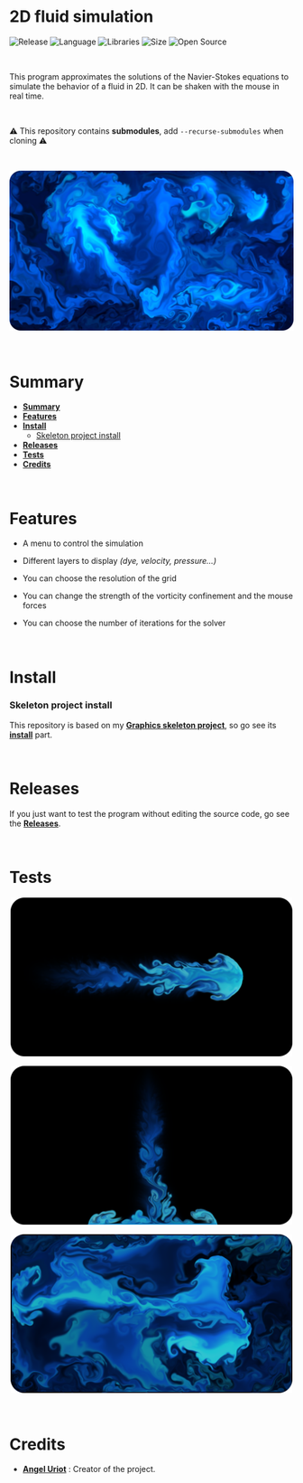 # 2D fluid simulation

![Release](https://img.shields.io/badge/Release-v2.0-blueviolet)
![Language](https://img.shields.io/badge/Language-C%2B%2B-0052cf)
![Libraries](https://img.shields.io/badge/Libraries-Dimension3D-00cf2c)
![Size](https://img.shields.io/badge/Size-227Mo-f12222)
![Open Source](https://badges.frapsoft.com/os/v2/open-source.svg?v=103)

<br/>

This program approximates the solutions of the Navier-Stokes equations to simulate the behavior of a fluid in 2D. It can be shaken with the mouse in real time.

<br/>

⚠️ This repository contains **submodules**, add `--recurse-submodules` when cloning ⚠️

<br/>

<p align="center">
	<img src="resources/misc/thumbnail.png" width="700">
</p>

<br/>

# Summary

* **[Summary](#summary)**
* **[Features](#features)**
* **[Install](#install)**
	* [Skeleton project install](#skeleton-project-install)
* **[Releases](#releases)**
* **[Tests](#tests)**
* **[Credits](#credits)**

<br/>

# Features

* A menu to control the simulation

* Different layers to display *(dye, velocity, pressure...)*

* You can choose the resolution of the grid

* You can change the strength of the vorticity confinement and the mouse forces

* You can choose the number of iterations for the solver

<br/>

# Install

### Skeleton project install

This repository is based on my [**Graphics skeleton project**](https://github.com/angeluriot/Graphics_skeleton), so go see its [**install**](https://github.com/angeluriot/Graphics_skeleton#install) part.

<br/>

# Releases

If you just want to test the program without editing the source code, go see the [**Releases**](https://github.com/angeluriot/2D_fluid_simulation/releases).

<br/>

# Tests

<p align="center">
	<img src="resources/misc/test_1.png" width="500">
</p>

<p align="center">
	<img src="resources/misc/test_2.png" width="500">
</p>

<p align="center">
	<img src="resources/misc/test_3.png" width="500">
</p>

<br/>

# Credits

* [**Angel Uriot**](https://github.com/angeluriot) : Creator of the project.
